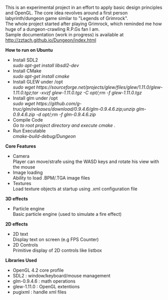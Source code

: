 This is an experimental project in an effort to apply basic design principles and OpenGL.
The core idea revolves around a first person labyrinth/dungeon game similar to "Legends of Grimrock".<br>
The whole project started after playing Grimrock, which reminded me how huge of a dungeon-crawling R.P.Gs fan I am.<br>
Sample documentation (work in progress) is available at http://zztach.github.io/Dungeon/index.html

<b>How to run on Ubuntu</b>
<ul>
<li>Install SDL2</li>
<i>sudo apt-get install libsdl2-dev</i>
<li>Install CMake</li>
<i>sudo apt-get install cmake</i>
<li>Install GLEW under /opt</li>
<i>sudo wget https://sourceforge.net/projects/glew/files/glew/1.11.0/glew-1.11.0.tgz;tar -xvzf glew-1.11.0.tgz -C opt/;rm -f glew-1.11.0.tgz</i>
<li>Install glm under /opt</li>
<i>sudo wget https://github.com/g-truc/glm/releases/download/0.9.4.6/glm-0.9.4.6.zip;unzip glm-0.9.4.6.zip -d opt/;rm -f glm-0.9.4.6.zip</i>
<li>Compile Code</li>
<i>Go to root project directory and execute cmake .</i>
<li>Run Executable</li>
<i>cmake-build-debug/Dungeon</i>
</ul>

<b>Core Features</b>
<ul>
<li>Camera</li>
   Player can move/strafe using the WASD keys and rotate his view with the mouse
<li>Image loading</li>
   Ability to load .BPM/.TGA image files
<li>Textures</li>
   Load texture objects at startup using .xml configuration file<br>
</ul>

<b>3D effects</b>
<ul>
<li>Particle engine</li>
   Basic particle engine (used to simulate a fire effect)
</ul>

<b>2D effects</b>
<ul>
<li>2D text</li>
   Display text on screen (e.g FPS Counter)
<li>2D Controls</li>
   Primitive display of 2D controls like listbox
</ul>

<b>Libraries Used</b>
<ul>
<li>OpenGL 4.2 core profile</li>
<li>SDL2 : window/keyboard/mouse management</li>
<li>glm-0.9.4.6 : math operations</li>
<li>glew-1.11.0 : OpenGL extentions</li>
<li>pugixml : handle xml files</li>
</ul>
